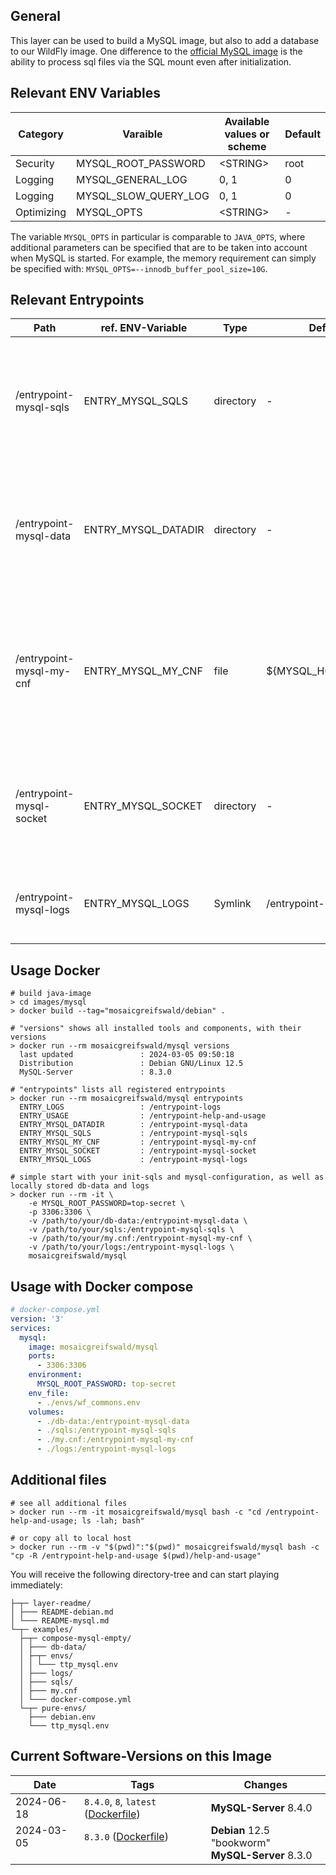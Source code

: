 ## General
This layer can be used to build a MySQL image, but also to add a database to our WildFly image.
One difference to the [official MySQL image](https://hub.docker.com/_/mysql) is the ability to process sql files via the
SQL mount even after initialization.

## Relevant ENV Variables
| Category   | Varaible             | Available values or scheme | Default |
|------------|----------------------|----------------------------|---------|
| Security   | MYSQL_ROOT_PASSWORD  | \<STRING\>                 | root    |
| Logging    | MYSQL_GENERAL_LOG    | 0, 1                       | 0       |
| Logging    | MYSQL_SLOW_QUERY_LOG | 0, 1                       | 0       |
| Optimizing | MYSQL_OPTS           | \<STRING\>                 | -       |

The variable `MYSQL_OPTS` in particular is comparable to `JAVA_OPTS`,
where additional parameters can be specified that are to be taken into account when MySQL is started.
For example, the memory requirement can simply be specified with: `MYSQL_OPTS=--innodb_buffer_pool_size=10G`.


## Relevant Entrypoints
| Path                     | ref. ENV-Variable   | Type      | Default                | Purpose                                                                                                                             |
|--------------------------|---------------------|-----------|------------------------|-------------------------------------------------------------------------------------------------------------------------------------|
| /entrypoint-mysql-sqls   | ENTRY_MYSQL_SQLS    | directory | -                      | All SQL files that are to be executed at the first start for database preparation are placed here.                                  |
| /entrypoint-mysql-data   | ENTRY_MYSQL_DATADIR | directory | -                      | This directory can be mounted in an external volume so that data is not lost after delete container.                                |
| /entrypoint-mysql-my-cnf | ENTRY_MYSQL_MY_CNF  | file      | ${MYSQL_HOME}/my.cnf   | The `my.cnf` file contains all settings that are relevant for the operation of the MySQL database and can be exchanged accordingly. |
| /entrypoint-mysql-socket | ENTRY_MYSQL_SOCKET  | directory | -                      | The MySQL socket is only relevant for accessing the database if no port is available.                                               |
| /entrypoint-mysql-logs   | ENTRY_MYSQL_LOGS    | Symlink   | /entrypoint-logs/mysql | All logs generated by the MySQL service are stored here.                                                                            |


## Usage Docker
```shell
# build java-image
> cd images/mysql
> docker build --tag="mosaicgreifswald/debian" .

# "versions" shows all installed tools and components, with their versions
> docker run --rm mosaicgreifswald/mysql versions
  last updated               : 2024-03-05 09:50:18
  Distribution               : Debian GNU/Linux 12.5
  MySQL-Server               : 8.3.0
  
# "entrypoints" lists all registered entrypoints
> docker run --rm mosaicgreifswald/mysql entrypoints
  ENTRY_LOGS                 : /entrypoint-logs
  ENTRY_USAGE                : /entrypoint-help-and-usage
  ENTRY_MYSQL_DATADIR        : /entrypoint-mysql-data
  ENTRY_MYSQL_SQLS           : /entrypoint-mysql-sqls
  ENTRY_MYSQL_MY_CNF         : /entrypoint-mysql-my-cnf
  ENTRY_MYSQL_SOCKET         : /entrypoint-mysql-socket
  ENTRY_MYSQL_LOGS           : /entrypoint-mysql-logs

# simple start with your init-sqls and mysql-configuration, as well as locally stored db-data and logs
> docker run --rm -it \
    -e MYSQL_ROOT_PASSWORD=top-secret \
    -p 3306:3306 \
    -v /path/to/your/db-data:/entrypoint-mysql-data \
    -v /path/to/your/sqls:/entrypoint-mysql-sqls \
    -v /path/to/your/my.cnf:/entrypoint-mysql-my-cnf \
    -v /path/to/your/logs:/entrypoint-mysql-logs \
    mosaicgreifswald/mysql
```


## Usage with Docker compose
```yml
# docker-compose.yml
version: '3'
services:
  mysql:
    image: mosaicgreifswald/mysql
    ports:
      - 3306:3306
    environment:
      MYSQL_ROOT_PASSWORD: top-secret
    env_file:
      - ./envs/wf_commons.env
    volumes:
      - ./db-data:/entrypoint-mysql-data
      - ./sqls:/entrypoint-mysql-sqls
      - ./my.cnf:/entrypoint-mysql-my-cnf
      - ./logs:/entrypoint-mysql-logs
```

## Additional files
```shell
# see all additional files
> docker run --rm -it mosaicgreifswald/mysql bash -c "cd /entrypoint-help-and-usage; ls -lah; bash"

# or copy all to local host
> docker run --rm -v "$(pwd)":"$(pwd)" mosaicgreifswald/mysql bash -c "cp -R /entrypoint-help-and-usage $(pwd)/help-and-usage"
```
You will receive the following directory-tree and can start playing immediately:
```
├─┬─ layer-readme/
│ ├─── README-debian.md
│ └─── README-mysql.md
└─┬─ examples/
  ├─┬─ compose-mysql-empty/
  │ ├─── db-data/
  │ ├─┬─ envs/
  │ │ └─── ttp_mysql.env
  │ ├─── logs/
  │ ├─── sqls/
  │ ├─── my.cnf
  │ └─── docker-compose.yml
  └─┬─ pure-envs/
    ├─── debian.env
    └─── ttp_mysql.env
```


## Current Software-Versions on this Image
| Date               | Tags                                                                                                                                                     | Changes                                              |
|--------------------|----------------------------------------------------------------------------------------------------------------------------------------------------------|------------------------------------------------------|
| 2024-06-18         | `8.4.0`, `8`, `latest` ([Dockerfile](https://github.com/mosaic-hgw/Docker/blob/8ca53f507d18361bca5fc3e824630f7a813590a8/image/mysql/Dockerfile.mysql.8)) | **MySQL-Server** 8.4.0                               |
| 2024-03-05<br><br> | `8.3.0` ([Dockerfile](https://github.com/mosaic-hgw/Docker/blob/5c561547b1f3f6edf02a8a84c786e48868298d33/image/mysql/Dockerfile.mysql.8))<br><br>        | **Debian** 12.5 "bookworm"<br>**MySQL-Server** 8.3.0 |

